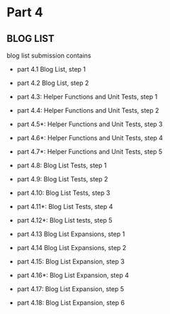 # Part 4

## BLOG LIST
blog list submission contains
-   part 4.1 Blog List, step 1
-   part 4.2 Blog List, step 2

-   part 4.3: Helper Functions and Unit Tests, step 1
-   part 4.4: Helper Functions and Unit Tests, step 2
-   part 4.5*: Helper Functions and Unit Tests, step 3
-   part 4.6*: Helper Functions and Unit Tests, step 4
-   part 4.7*: Helper Functions and Unit Tests, step 5

-   part 4.8: Blog List Tests, step 1
-   part 4.9: Blog List Tests, step 2
-   part 4.10: Blog List Tests, step 3
-   part 4.11*: Blog List Tests, step 4
-   part 4.12*: Blog List tests, step 5

-   part 4.13 Blog List Expansions, step 1
-   part 4.14 Blog List Expansions, step 2


-   part 4.15: Blog List Expansion, step 3
-   part 4.16*: Blog List Expansion, step 4
-   part 4.17: Blog List Expansion, step 5
-   part 4.18: Blog List Expansion, step 6
